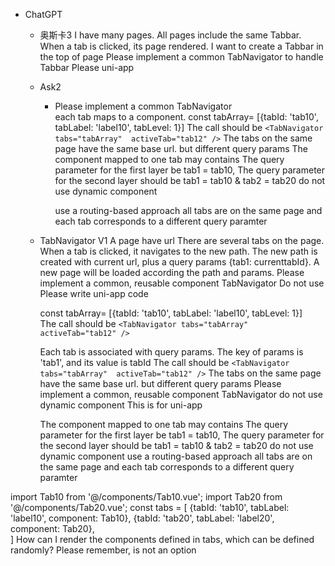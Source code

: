 - ChatGPT
	- 奥斯卡3
		I have many pages.
		All pages include the same Tabbar.
		When  a tab is clicked, its page rendered.
		I want to create a Tabbar  in the top of page 
		Please implement a common  TabNavigator to handle Tabbar
		Please uni-app
		
	- Ask2
		-  Please implement a common  TabNavigator  
			each tab maps to a component.
			const tabArray= [{tabId: 'tab10', tabLabel: 'label10', tabLevel: 1}]
			The call should be `<TabNavigator tabs="tabArray"  activeTab="tab12" />`
			The tabs on the same page have the same base url. but different query params
			The component mapped to one tab may contains <TabNavigator tabs="tabArray" />
			The query parameter for the first layer be tab1 = tab10, 
			The query parameter for the second layer should be tab1 = tab10 & tab2 = tab20
			do not use dynamic component

			use a routing-based approach 
			all tabs are on the same page and each tab 
			corresponds to a different query paramter	
	
	- TabNavigator V1
		A page have url
		There are several tabs on the page.
		When a tab is clicked, it navigates to the new path. The new path is created with current url, 
		plus a query params {tab1: currenttabId}.
		A new  page will be loaded according the path and params. 
		Please implement a common, reusable component TabNavigator 
		Do not use <component :is="" />
		Please write uni-app code
		
		
		const tabArray= [{tabId: 'tab10', tabLabel: 'label10', tabLevel: 1}]	
		The call should be `<TabNavigator tabs="tabArray"  activeTab="tab12" />`
				
		Each tab is associated with query params.  The key of params is 'tab1', and its value is tabId
		The call should be `<TabNavigator tabs="tabArray"  activeTab="tab12" />`
		The tabs on the same page have the same base url. but different query params
		Please implement a common, reusable component TabNavigator 
		do not use dynamic component
		This is for uni-app
					
		The component mapped to one tab may contains <TabNavigator tabs="tabArray" />
		The query parameter for the first layer be tab1 = tab10, 
		The query parameter for the second layer should be tab1 = tab10 & tab2 = tab20
		do not use dynamic component
		use a routing-based approach 
		all tabs are on the same page and each tab 
		corresponds to a different query paramter
		
import Tab10 from '@/components/Tab10.vue';
import Tab20 from '@/components/Tab20.vue';
const tabs = [
	{tabId: 'tab10', tabLabel: 'label10', component: Tab10},
	{tabId: 'tab20', tabLabel: 'label20', component: Tab20},			
]
How can I render the components defined in tabs, which can be defined randomly?
Please remember,  <component :is="getActiveComponent" /> is not an option